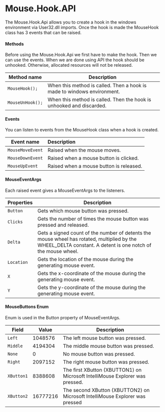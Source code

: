 # Mouse.Hook.API

The Mouse.Hook.Api allows you to create a hook in the windows environment via User32.dll imports. Once the hook is made the MouseHook class has 3 events that can be raised. 



#### Methods

Before using the Mouse.Hook.Api we first have to make the hook. Then we can use the events. When we are done using API the hook should be unhooked. Otherwise, allocated resources will not be released.

| Method name      | Description                                                  |
| ---------------- | ------------------------------------------------------------ |
| `MouseHook();`   | When this method is called. Then a hook is made to windows environment. |
| `MouseUnHook();` | When this method is called. Then the hook is unhooked and discarded. |



#### Events

You can listen to events from the MouseHook class when a hook is created.

| Event name       | Description                             |
| ---------------- | :-------------------------------------- |
| `MouseMoveEvent` | Raised when the mouse moves.            |
| `MouseDownEvent` | Raised when a mouse button is clicked.  |
| `MouseUpEvent`   | Raised when a mouse button is released. |



#### MouseEventArgs

Each raised event gives a MouseEventArgs to the listeners.

| Properties | Description                                                  |
| ---------- | ------------------------------------------------------------ |
| `Button`   | Gets which mouse button was pressed.                         |
| `Clicks`   | Gets the number of times the mouse button was pressed and released. |
| `Delta`    | Gets a signed count of the number of detents the mouse wheel has rotated, multiplied by the WHEEL_DELTA constant. A detent is one notch of the mouse wheel. |
| `Location` | Gets the location of the mouse during the generating mouse event. |
| `X`        | Gets the x-coordinate of the mouse during the generating mouse event. |
| `Y`        | Gets the y-coordinate of the mouse during the generating mouse event. |



#### MouseButtons Enum

Enum is used in the Button property of MouseEventArgs.

| Field      | Value    | Description                                                  |
| ---------- | -------- | ------------------------------------------------------------ |
| `Left`     | 1048576  | The left mouse button was pressed.                           |
| `Middle`   | 4194304  | The middle mouse button was pressed.                         |
| `None`     | 0        | No mouse button was pressed.                                 |
| `Right`    | 2097152  | The right mouse button was pressed.                          |
| `XButton1` | 8388608  | The first XButton (XBUTTON1) on Microsoft IntelliMouse Explorer was pressed. |
| `XButton2` | 16777216 | The second XButton (XBUTTON2) on Microsoft IntelliMouse Explorer was pressed |

